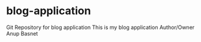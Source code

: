 # blog-application
Git Repository for blog application
This is my blog application 
Author/Owner Anup Basnet

